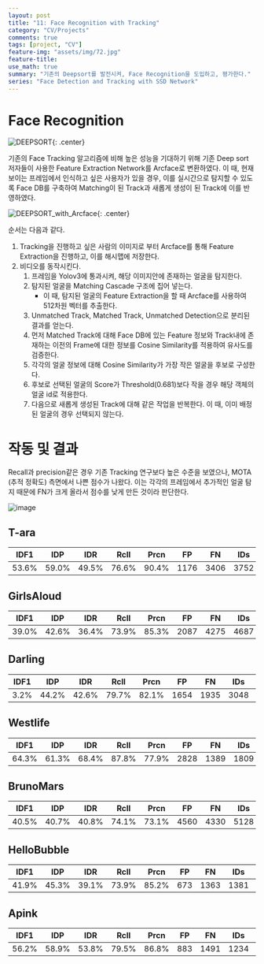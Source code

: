 ```yaml
---
layout: post
title: "11: Face Recognition with Tracking"
category: "CV/Projects"
comments: true
tags: [project, "CV"]
feature-img: "assets/img/72.jpg"
feature-title:
use_math: true
summary: "기존의 Deepsort를 발전시켜, Face Recognition을 도입하고, 평가한다."
series: "Face Detection and Tracking with SSD Network"
---
```


# Face Recognition

![DEEPSORT](https://user-images.githubusercontent.com/37871541/118685421-079aca00-b83e-11eb-8854-11c0abd854cf.jpg){: .center}

기존의 Face Tracking 알고리즘에 비해 높은 성능을 기대하기 위해 기존 Deep sort 저자들이 사용한 Feature Extraction Network를 Arcface로 변환하였다. 이 때, 현재 보이는 프레임에서 인식하고 싶은 사용자가 있을 경우, 이를 실시간으로 탐지할 수 있도록 Face DB를 구축하여 Matching이 된 Track과 새롭게 생성이 된 Track에 이를 반영하였다.

![DEEPSORT_with_Arcface](https://user-images.githubusercontent.com/37871541/117641745-7b473200-b1c1-11eb-95aa-d210c4e3e2e7.jpg){: .center}

순서는 다음과 같다.

1. Tracking을 진행하고 싶은 사람의 이미지로 부터 Arcface를 통해 Feature Extraction을 진행하고, 이를 해시맵에 저장한다.
2. 비디오를 동작시킨다.
    1. 프레임을 Yolov3에 통과시켜, 해당 이미지안에 존재하는 얼굴을 탐지한다.
    2. 탐지된 얼굴을 Matching Cascade 구조에 집어 넣는다.
        * 이 때, 탐지된 얼굴의 Feature Extraction을 할 때 Arcface를 사용하여 512차원 벡터를 추출한다.
    3. Unmatched Track, Matched Track, Unmatched Detection으로 분리된 결과를 얻는다.
    4. 먼저 Matched Track에 대해 Face DB에 있는 Feature 정보와 Track내에 존재하는 이전의 Frame에 대한 정보를  Cosine Similarity를 적용하여 유사도를 검증한다.
    5. 각각의 얼굴 정보에 대해 Cosine Similarity가 가장 작은 얼굴을 후보로 구성한다.
    6. 후보로 선택된 얼굴의 Score가 Threshold(0.681)보다 작을 경우 해당 객체의 얼굴 id로 적용한다.
    7. 다음으로 새롭게 생성된 Track에 대해 같은 작업을 반복한다. 이 때, 이미 배정된 얼굴의 경우 선택되지 않는다.

# 작동 및 결과

Recall과 precision같은 경우 기존 Tracking 연구보다 높은 수준을 보였으나, MOTA (추적 정확도) 측면에서 나쁜 점수가 나왔다. 이는 각각의 프레임에서 추가적인 얼굴 탐지 때문에 FN가 크게 올라서 점수를 낮게 만든 것이라 판단한다.

![image](https://user-images.githubusercontent.com/37871541/119105685-89663f80-ba58-11eb-89fe-6c29e5f9d4c6.png)


## T-ara

|IDF1|IDP|IDR|Rcll|Prcn|FP|FN|IDs|FM|MOTA|MOTP|FAR|Fn|
|:-:|:-:|:-:|:-:|:-:|:-:|:-:|:-:|:-:|:-:|:-:|:-:|:-:|
|53.6%|59.0%|49.5%|76.6%|90.4%|1176|3406|3752|517|42.6%|71%|0.241|4710|

## GirlsAloud

|IDF1|IDP|IDR|Rcll|Prcn|FP|FN|IDs|FM|MOTA|MOTP|FAR|Fn|
|:-:|:-:|:-:|:-:|:-:|:-:|:-:|:-:|:-:|:-:|:-:|:-:|:-:|
|39.0%|42.6%|36.4%|73.9%|85.3%|2087|4275|4687|1122|32.6%|64.6%|0.314|6630|

## Darling

|IDF1|IDP|IDR|Rcll|Prcn|FP|FN|IDs|FM|MOTA|MOTP|FAR|Fn|
|:-:|:-:|:-:|:-:|:-:|:-:|:-:|:-:|:-:|:-:|:-:|:-:|:-:|
|3.2%|44.2%|42.6%|79.7%|82.1%|1654|1935|3048|743|30.4%|65.7%|0.267|6180|

## Westlife

|IDF1|IDP|IDR|Rcll|Prcn|FP|FN|IDs|FM|MOTA|MOTP|FAR|Fn|
|:-:|:-:|:-:|:-:|:-:|:-:|:-:|:-:|:-:|:-:|:-:|:-:|:-:|
|64.3%|61.3%|68.4%|87.8%|77.9%|2828|1389|1809|562|47.0%|64.7%|0.411|6870|

## BrunoMars

|IDF1|IDP|IDR|Rcll|Prcn|FP|FN|IDs|FM|MOTA|MOTP|FAR|Fn|
|:-:|:-:|:-:|:-:|:-:|:-:|:-:|:-:|:-:|:-:|:-:|:-:|:-:|
|40.5%|40.7%|40.8%|74.1%|73.1%|4560|4330|5128|1010|16.1%|78.9%|0.539|8460|

## HelloBubble

|IDF1|IDP|IDR|Rcll|Prcn|FP|FN|IDs|FM|MOTA|MOTP|FAR|Fn|
|:-:|:-:|:-:|:-:|:-:|:-:|:-:|:-:|:-:|:-:|:-:|:-:|:-:|
|41.9%|45.3%|39.1%|73.9%|85.2%| 673|1363|1381|301|34.6%|69.7%|0.256|4920|

## Apink

|IDF1|IDP|IDR|Rcll|Prcn|FP|FN|IDs|FM|MOTA|MOTP|FAR|Fn|
|:-:|:-:|:-:|:-:|:-:|:-:|:-:|:-:|:-:|:-:|:-:|:-:|:-:|
|56.2% | 58.9% | 53.8% |79.5% |86.8% |  883| 1491| 1234 | 337 |50.4% | 66.8% | 0.15 |4650|

<!-- 
T-ara
    IDF1    IDP    IDR  Rcll  Prcn GT MT PT ML   FP   FN  IDs   FM  MOTA  MOTP  IDt IDa IDm
0  53.6%  59.0%  49.5% 76.6% 90.4%  6  3  3  0 1176 3406 3752  517 42.6% 0.285 2994   4   4
1 108.3% 100.0% 100.0% 76.6% 90.4%  6  3  3  0 1176 3406 3752  517 42.6% 0.285 2994   4   4

GirlsAloud
    IDF1    IDP    IDR  Rcll  Prcn GT MT PT ML   FP   FN  IDs    FM  MOTA  MOTP  IDt IDa IDm
0  39.0%  42.6%  36.4% 73.9% 85.3%  5  0  5  0 2087 4275 4687  1122 32.6% 0.354 3886   3   3
1 107.2% 100.0% 100.0% 73.9% 85.3%  5  0  5  0 2087 4275 4687  1122 32.6% 0.354 3886   3   3
Darling
    IDF1    IDP    IDR  Rcll  Prcn GT MT PT ML   FP   FN  IDs   FM  MOTA  MOTP  IDt IDa IDm
0  43.2%  44.2%  42.6% 79.7% 82.1%  8  4  4  0 1654 1935 3048  743 30.4% 0.343 2347   6   6
1 101.5% 100.0% 100.0% 79.7% 82.1%  8  4  4  0 1654 1935 3048  743 30.4% 0.343 2347   6   6
Westlife
   IDF1    IDP    IDR  Rcll  Prcn GT MT PT ML   FP   FN  IDs   FM  MOTA  MOTP  IDt IDa IDm
0 64.3%  61.3%  68.4% 87.8% 77.9%  4  4  0  0 2828 1389 1809  562 47.0% 0.353 1435   2   2
1 94.1% 100.0% 100.0% 87.8% 77.9%  4  4  0  0 2828 1389 1809  562 47.0% 0.353 1435   2   2
BrunoMars
   IDF1    IDP    IDR  Rcll  Prcn GT MT PT ML   FP   FN  IDs    FM  MOTA  MOTP  IDt IDa IDm
0 40.5%  40.7%  40.8% 74.1% 73.1% 11  3  8  0 4560 4330 5128  1010 16.1% 0.319 3570   9   9
1 99.3% 100.0% 100.0% 74.1% 73.1% 11  3  8  0 4560 4330 5128  1010 16.1% 0.319 3570   9   9

HelloBubble
    IDF1    IDP    IDR  Rcll  Prcn GT MT PT ML  FP   FN  IDs   FM  MOTA  MOTP  IDt IDa IDm
0  41.9%  45.3%  39.1% 73.9% 85.2%  4  0  4  0 673 1363 1381  301 34.6% 0.313 1009   3   3
1 107.1% 100.0% 100.0% 73.9% 85.2%  4  0  4  0 673 1363 1381  301 34.6% 0.313 1009   3   3


Apink

    IDF1    IDP    IDR  Rcll  Prcn GT MT PT ML  FP   FN  IDs   FM  MOTA  MOTP IDt IDa IDm
0  56.2%  58.9%  53.8% 79.5% 86.8%  6  3  3  0 883 1491 1234  337 50.4% 0.332 709   5   5
1 104.4% 100.0% 100.0% 79.5% 86.8%  6  3  3  0 883 1491 1234  337 50.4% 0.332 709   5   5 -->

